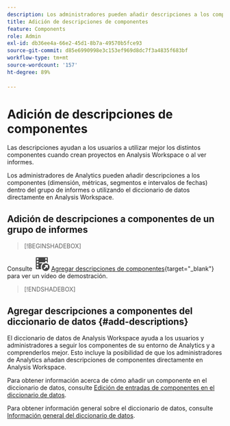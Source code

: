 ```yaml
---
description: Los administradores pueden añadir descripciones a los componentes mediante el grupo de informes.
title: Adición de descripciones de componentes
feature: Components
role: Admin
exl-id: db36ee4a-66e2-45d1-8b7a-49570b5fce93
source-git-commit: d85e6990998e3c153ef969d8dc7f3a4835f683bf
workflow-type: tm+mt
source-wordcount: '157'
ht-degree: 89%

---
```


# Adición de descripciones de componentes

Las descripciones ayudan a los usuarios a utilizar mejor los distintos componentes cuando crean proyectos en Analysis Workspace o al ver informes.

Los administradores de Analytics pueden añadir descripciones a los componentes (dimensión, métricas, segmentos e intervalos de fechas) dentro del grupo de informes o utilizando el diccionario de datos directamente en Analysis Workspace.

## Adición de descripciones a componentes de un grupo de informes


>[!BEGINSHADEBOX]

Consulte ![VideoCheckedOut](/help/assets/icons/VideoCheckedOut.svg) [Agregar descripciones de componentes](https://video.tv.adobe.com/v/25453?quality=12&learn=on){target="_blank"} para ver un vídeo de demostración.

>[!ENDSHADEBOX]



## Agregar descripciones a componentes del diccionario de datos {#add-descriptions}

El diccionario de datos de Analysis Workspace ayuda a los usuarios y administradores a seguir los componentes de su entorno de Analytics y a comprenderlos mejor. Esto incluye la posibilidad de que los administradores de Analytics añadan descripciones de componentes directamente en Analysis Workspace.

Para obtener información acerca de cómo añadir un componente en el diccionario de datos, consulte [Edición de entradas de componentes en el diccionario de datos](/help/analyze/analysis-workspace/components/data-dictionary/edit-entries-data-dictionary.md).

Para obtener información general sobre el diccionario de datos, consulte [Información general del diccionario de datos](/help/analyze/analysis-workspace/components/data-dictionary/data-dictionary-overview.md).
